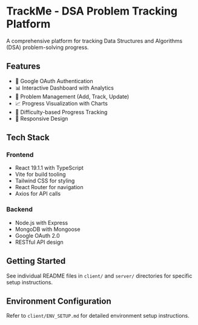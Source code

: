 # TrackMe - DSA Problem Tracking Platform

A comprehensive platform for tracking Data Structures and Algorithms (DSA) problem-solving progress.

## Features

- 🔐 Google OAuth Authentication
- 📊 Interactive Dashboard with Analytics
- 📝 Problem Management (Add, Track, Update)
- 📈 Progress Visualization with Charts
- 🎯 Difficulty-based Progress Tracking
- 📱 Responsive Design

## Tech Stack

### Frontend
- React 19.1.1 with TypeScript
- Vite for build tooling
- Tailwind CSS for styling
- React Router for navigation
- Axios for API calls

### Backend
- Node.js with Express
- MongoDB with Mongoose
- Google OAuth 2.0
- RESTful API design

## Getting Started

See individual README files in `client/` and `server/` directories for specific setup instructions.

## Environment Configuration

Refer to `client/ENV_SETUP.md` for detailed environment setup instructions.
